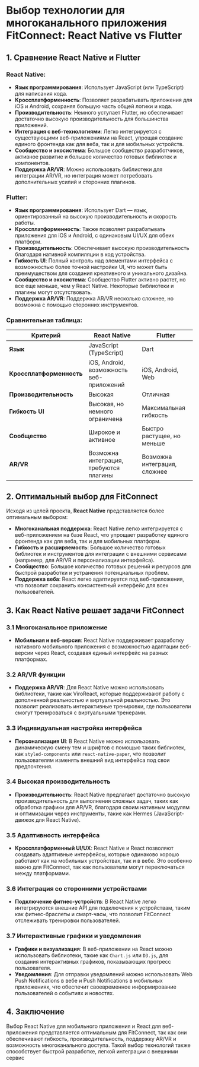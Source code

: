 # Выбор технологии для многоканального приложения FitConnect: React Native vs Flutter

## 1. Сравнение React Native и Flutter

### React Native:
- **Язык программирования**: Использует JavaScript (или TypeScript) для написания кода.
- **Кроссплатформенность**: Позволяет разрабатывать приложения для iOS и Android, сохраняя большую часть общей логики и кода.
- **Производительность**: Немного уступает Flutter, но обеспечивает достаточно высокую производительность для большинства приложений.
- **Интеграция с веб-технологиями**: Легко интегрируется с существующими веб-приложениями на React, упрощая создание единого фронтенда как для веба, так и для мобильных устройств.
- **Сообщество и экосистема**: Большое сообщество разработчиков, активное развитие и большое количество готовых библиотек и компонентов.
- **Поддержка AR/VR**: Можно использовать библиотеки для интеграции AR/VR, но интеграция может потребовать дополнительных усилий и сторонних плагинов.

### Flutter:
- **Язык программирования**: Использует Dart — язык, ориентированный на высокую производительность и скорость работы.
- **Кроссплатформенность**: Также позволяет разрабатывать приложения для iOS и Android, с одинаковым UI/UX для обеих платформ.
- **Производительность**: Обеспечивает высокую производительность благодаря нативной компиляции в код устройства.
- **Гибкость UI**: Полный контроль над элементами интерфейса с возможностью более точной настройки UI, что может быть преимуществом для создания креативного и уникального дизайна.
- **Сообщество и экосистема**: Сообщество Flutter активно растет, но все еще меньше, чем у React Native. Некоторые библиотеки и плагины могут отсутствовать.
- **Поддержка AR/VR**: Поддержка AR/VR несколько сложнее, но возможна с помощью сторонних инструментов.

### Сравнительная таблица:

| **Критерий**             | **React Native**                         | **Flutter**                         |
|--------------------------|------------------------------------------|-------------------------------------|
| **Язык**                 | JavaScript (TypeScript)                  | Dart                               |
| **Кроссплатформенность** | iOS, Android, возможность веб-приложений | iOS, Android, Web                  |
| **Производительность**   | Высокая                                  | Отличная                           |
| **Гибкость UI**          | Высокая, но немного ограничена           | Максимальная гибкость              |
| **Сообщество**           | Широкое и активное                       | Быстро растущее, но меньше         |
| **AR/VR**                | Возможна интеграция, требуются плагины   | Возможна интеграция, сложнее       |

## 2. Оптимальный выбор для FitConnect

Исходя из целей проекта, **React Native** представляется более оптимальным выбором:

- **Многоканальная поддержка**: React Native легко интегрируется с веб-приложением на базе React, что упрощает разработку единого фронтенда как для веба, так и для мобильных платформ.
- **Гибкость и расширяемость**: Большое количество готовых библиотек и инструментов для интеграции с внешними сервисами (например, для AR/VR и персонализации интерфейса).
- **Сообщество**: Большое количество готовых решений и ресурсов для быстрой разработки и устранения потенциальных проблем.
- **Поддержка веба**: React легко адаптируется под веб-приложения, что позволит сохранить консистентный интерфейс для всех пользователей.

## 3. Как React Native решает задачи FitConnect

### 3.1 Многоканальное приложение
- **Мобильная и веб-версия**: React Native поддерживает разработку нативного мобильного приложения с возможностью адаптации веб-версии через React, создавая единый интерфейс на разных платформах.

### 3.2 AR/VR функции
- **Поддержка AR/VR**: Для React Native можно использовать библиотеки, такие как ViroReact, которые поддерживают работу с дополненной реальностью и виртуальной реальностью. Это позволит реализовать интерактивные тренировки, где пользователи смогут тренироваться с виртуальными тренерами.

### 3.3 Индивидуальная настройка интерфейса
- **Персонализация UI**: В React Native можно использовать динамическую смену тем и шрифтов с помощью таких библиотек, как `styled-components` или `react-native-paper`, что позволит пользователям изменять внешний вид интерфейса под свои предпочтения.

### 3.4 Высокая производительность
- **Производительность**: React Native предлагает достаточно высокую производительность для выполнения сложных задач, таких как обработка графики для AR/VR, благодаря своим нативным модулям и оптимизации через инструменты, такие как Hermes (JavaScript-движок для React Native).

### 3.5 Адаптивность интерфейса
- **Кроссплатформенный UI/UX**: React Native и React позволяют создавать адаптивные интерфейсы, которые одинаково хорошо работают как на мобильных устройствах, так и в вебе. Это особенно важно для FitConnect, так как пользователи могут переключаться между платформами.

### 3.6 Интеграция со сторонними устройствами
- **Подключение фитнес-устройств**: В React Native легко интегрируются внешние API для подключения к устройствам, таким как фитнес-браслеты и смарт-часы, что позволит FitConnect отслеживать тренировки пользователей.

### 3.7 Интерактивные графики и уведомления
- **Графики и визуализация**: В веб-приложении на React можно использовать библиотеки, такие как `Chart.js` или `D3.js`, для создания интерактивных графиков, показывающих прогресс пользователя.
- **Уведомления**: Для отправки уведомлений можно использовать Web Push Notifications в вебе и Push Notifications в мобильных приложениях, что обеспечит своевременное информирование пользователей о событиях и новостях.

## 4. Заключение

Выбор React Native для мобильного приложения и React для веб-приложения представляется оптимальным для FitConnect, так как они обеспечивают гибкость, производительность, поддержку AR/VR и возможность многоканального доступа. Такой выбор технологий также способствует быстрой разработке, легкой интеграции с внешними сервис
